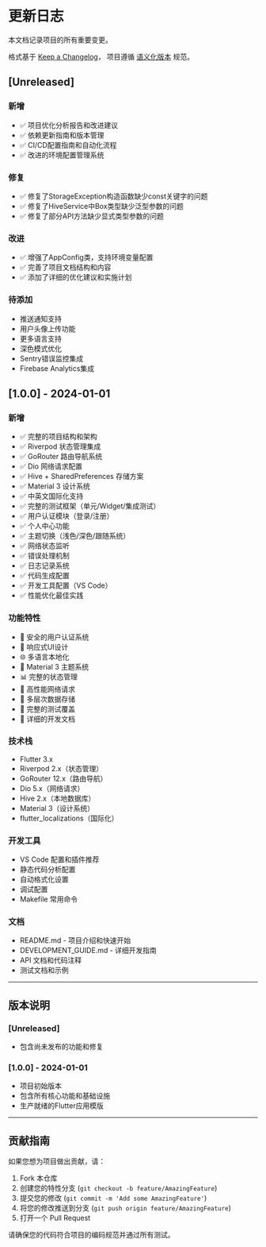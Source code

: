 # 更新日志

本文档记录项目的所有重要变更。

格式基于 [Keep a Changelog](https://keepachangelog.com/zh-CN/1.0.0/)，
项目遵循 [语义化版本](https://semver.org/lang/zh-CN/) 规范。

## [Unreleased]

### 新增

- ✅ 项目优化分析报告和改进建议
- ✅ 依赖更新指南和版本管理
- ✅ CI/CD配置指南和自动化流程
- ✅ 改进的环境配置管理系统

### 修复

- ✅ 修复了StorageException构造函数缺少const关键字的问题
- ✅ 修复了HiveService中Box类型缺少泛型参数的问题
- ✅ 修复了部分API方法缺少显式类型参数的问题

### 改进

- ✅ 增强了AppConfig类，支持环境变量配置
- ✅ 完善了项目文档结构和内容
- ✅ 添加了详细的优化建议和实施计划

### 待添加

- 推送通知支持
- 用户头像上传功能
- 更多语言支持
- 深色模式优化
- Sentry错误监控集成
- Firebase Analytics集成

## [1.0.0] - 2024-01-01

### 新增

- ✅ 完整的项目结构和架构
- ✅ Riverpod 状态管理集成
- ✅ GoRouter 路由导航系统
- ✅ Dio 网络请求配置
- ✅ Hive + SharedPreferences 存储方案
- ✅ Material 3 设计系统
- ✅ 中英文国际化支持
- ✅ 完整的测试框架（单元/Widget/集成测试）
- ✅ 用户认证模块（登录/注册）
- ✅ 个人中心功能
- ✅ 主题切换（浅色/深色/跟随系统）
- ✅ 网络状态监听
- ✅ 错误处理机制
- ✅ 日志记录系统
- ✅ 代码生成配置
- ✅ 开发工具配置（VS Code）
- ✅ 性能优化最佳实践

### 功能特性

- 🔐 安全的用户认证系统
- 📱 响应式UI设计
- 🌐 多语言本地化
- 🎨 Material 3 主题系统
- 📊 完整的状态管理
- 🚀 高性能网络请求
- 💾 多层次数据存储
- 🧪 完整的测试覆盖
- 📝 详细的开发文档

### 技术栈

- Flutter 3.x
- Riverpod 2.x（状态管理）
- GoRouter 12.x（路由导航）
- Dio 5.x（网络请求）
- Hive 2.x（本地数据库）
- Material 3（设计系统）
- flutter_localizations（国际化）

### 开发工具

- VS Code 配置和插件推荐
- 静态代码分析配置
- 自动格式化设置
- 调试配置
- Makefile 常用命令

### 文档

- README.md - 项目介绍和快速开始
- DEVELOPMENT_GUIDE.md - 详细开发指南
- API 文档和代码注释
- 测试文档和示例

---

## 版本说明

### [Unreleased]

- 包含尚未发布的功能和修复

### [1.0.0] - 2024-01-01

- 项目初始版本
- 包含所有核心功能和基础设施
- 生产就绪的Flutter应用模版

---

## 贡献指南

如果您想为项目做出贡献，请：

1. Fork 本仓库
2. 创建您的特性分支 (`git checkout -b feature/AmazingFeature`)
3. 提交您的修改 (`git commit -m 'Add some AmazingFeature'`)
4. 将您的修改推送到分支 (`git push origin feature/AmazingFeature`)
5. 打开一个 Pull Request

请确保您的代码符合项目的编码规范并通过所有测试。

